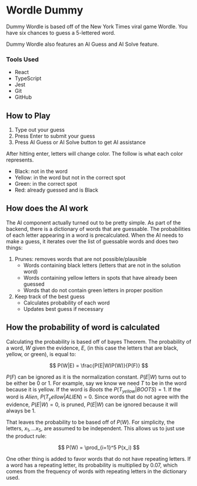 # Wordle Dummy

Dummy Wordle is based off of the New York Times viral game Wordle. You have six chances to guess a 5-lettered word.

Dummy Wordle also features an AI Guess and AI Solve feature.

### Tools Used

- React
- TypeScript
- Jest
- Git
- GitHub

## How to Play

1. Type out your guess
2. Press Enter to submit your guess
3. Press AI Guess or AI Solve button to get AI assistance

After hitting enter, letters will change color. The follow is what each color represents.

- Black: not in the word
- Yellow: in the word but not in the correct spot
- Green: in the correct spot
- Red: already guessed and is Black

## How does the AI work

The AI component actually turned out to be pretty simple. As part of the backend, there is a dictionary of words that are guessable. The probabilities of each letter appearing in a word is precalculated. When the AI needs to make a guess, it iterates over the list of guessable words and does two things:

1. Prunes: removes words that are not possible/plausible
   - Words containing black letters (letters that are not in the solution word)
   - Words containing yellow letters in spots that have already been guessed
   - Words that do not contain green letters in proper position
2. Keep track of the best guess
   - Calculates probability of each word
   - Updates best guess if necessary

## How the probability of word is calculated

Calculating the probability is based off of bayes Theorem. The probability of a word, $W$ given the evidence, $E$, (in this case the letters that are black, yellow, or green), is equal to:

$$
P(W|E) = \frac{P(E|W)P(W)}{P(F)}
$$

$P(F)$ can be ignored as it is the normalization constant. $P(E|W)$ turns out to be either be 0 or 1. For example, say we know we need $T$ to be in the word because it is yellow. If the word is $Boots$ the $P(T_{yellow}|BOOTS) = 1$. If the word is $Alien$, $P(T_yellow|ALIEN)$ = 0. Since words that do not agree with the evidence, $P(E|W) = 0$, is pruned, $P(E|W)$ can be ignored because it will always be 1.

That leaves the probability to be based off of $P(W)$. For simplicity, the letters, $x_1, ... x_5$, are assumed to be independent. This allows us to just use the product rule:

$$
P(W) = \prod_{i=1}^5 P(x_i)
$$

One other thing is added to favor words that do not have repeating letters. If a word has a repeating letter, its probability is multiplied by $0.07$, which comes from the frequency of words with repeating letters in the dictionary used.
